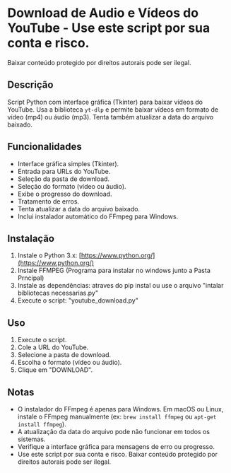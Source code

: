 # Download de Audio e Vídeos do YouTube - Use este script por sua conta e risco. 
Baixar conteúdo protegido por direitos autorais pode ser ilegal.

## Descrição

Script Python com interface gráfica (Tkinter) para baixar vídeos do YouTube. Usa a biblioteca `yt-dlp` e permite baixar vídeos em formato de vídeo (mp4) ou áudio (mp3). Tenta também atualizar a data do arquivo baixado.

## Funcionalidades

*   Interface gráfica simples (Tkinter).
*   Entrada para URLs do YouTube.
*   Seleção da pasta de download.
*   Seleção do formato (vídeo ou áudio).
*   Exibe o progresso do download.
*   Tratamento de erros.
*   Tenta atualizar a data do arquivo baixado.
*   Inclui instalador automático do FFmpeg para Windows.

## Instalação 

1.  Instale o Python 3.x: [https://www.python.org/](https://www.python.org/)
2.  Instale FFMPEG (Programa para instalar no windows junto a Pasta Prncipal)
3.  Instale as dependências: atraves do pip instal ou use o arquivo "intalar bibliotecas necessarias.py"
4.  Execute o script: "youtube_download.py"

## Uso

1.  Execute o script.
2.  Cole a URL do YouTube.
3.  Selecione a pasta de download.
4.  Escolha o formato (vídeo ou áudio).
5.  Clique em "DOWNLOAD".

## Notas

*   O instalador do FFmpeg é apenas para Windows. Em macOS ou Linux, instale o FFmpeg manualmente (ex: `brew install ffmpeg` ou `apt-get install ffmpeg`).
*   A atualização da data do arquivo pode não funcionar em todos os sistemas.
*   Verifique a interface gráfica para mensagens de erro ou progresso.
*   Use este script por sua conta e risco. Baixar conteúdo protegido por direitos autorais pode ser ilegal.
